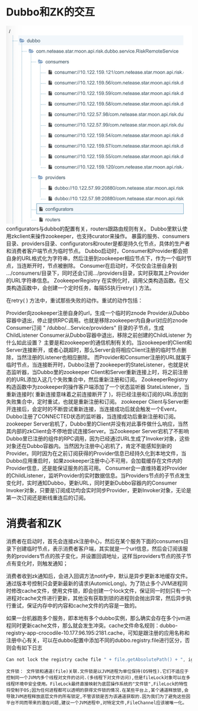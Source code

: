 # Dubbo和ZK的交互
![-w460](media/15646451368576.jpg)
configurators与dubbo的配置有关，routers跟路由规则有关。
Dubbo里默认使用zkclient来操作zookeeper，也支持curator来操作。
暴露的服务、consumers目录、providers目录、configurators和router是都是持久化节点，具体的生产者和消费者客户端节点为临时节点。
Dubbo启动时，Consumer和Provider都会把自身的URL格式化为字符串，然后注册到zookeeper相应节点下，作为一个临时节点，当连断开时，节点被删除。
Consumer在启动时，不仅仅会注册自身到 …/consumers/目录下，同时还会订阅…/providers目录，实时获取其上Provider的URL字符串信息。
ZookeeperRegistry 在实例化时，调用父类构造函数。在父类构造函数中，会创建一个定时任务，每隔5S执行retry( ) 方法。

在retry( ) 方法中，重试那些失败的动作。重试的动作包括：

Provider向zookeeper注册自身的url，生成一个临时的znode
Provider从Dubbo容器中退出，停止提供RPC调用。也就是移除zookeeper内自身url对应的znode
Consumer订阅 " /dubbo/…Service/providers" 目录的子节点，生成ChildListener
Consumer从Dubbo容器中退出，移除之前创建的ChildListener
为什么如此设置？ 主要是和zookeeper的通信机制有关的。当zookeeper的Client和Server连接断开，或者心跳超时，那么Server会将相应Client注册的临时节点删除，当然注册的Listener也相应删除。
而Provider和Consumer注册的URL就属于临时节点，当连接断开时，Dubbo注册了zookeeper的StateListener，也就是状态监听器，当Dubbo里的zookeeper Client和Server重新连接上时，将之前注册的的URL添加入这几个失败集合中，然后重新注册和订阅。
ZookeeperRegistry 构造函数中为zookeeper的操作客户端添加了一个状态监听器 StateListener，当重新连接时( 重新连接意味着之前连接断开了 )，将已经注册和订阅的URL添加到失败集合中，定时重试，也就是重新注册和订阅。
zookeeper Client与Server断开连接后，会定时的不断尝试重新连接，当连接成功后就会触发一个Event，Dubbo注册了CONNECTED状态的监听器，当连接成功后重新注册和订阅。
zookeeper Server宕机了，Dubbo里的Client并没有对此事件做什么响应，当然其内部的zkClient会不停地尝试连接Server。当Zookeeper Server宕机了不影响Dubbo里已注册的组件的RPC调用，因为已经通过URL生成了Invoker对象，这些对象还在Dubbo容器内。当然因为注册中心宕机了，肯定不能感知到新的Provider。同时因为在之前订阅获得的Provider信息已经持久化到本地文件，当Dubbo应用重启时，如果zookeeper注册中心不可用，会加载缓存在文件内的Provider信息，还是能保证服务的高可用。
Consumer会一直维持着对Provider的ChildListener，监听Provider的实时数据信息。当Providers节点的子节点发生变化时，实时通知Dubbo，更新URL，同时更新Dubbo容器内的Consumer Invoker对象，只要是订阅成功均会实时同步Provider，更新Invoker对象，无论是第一次订阅还是断线重连后的订阅。

# 消费者和ZK
消费者在启动时，首先会连接zk注册中心，然后在某个服务下面的consumers目录下创建临时节点，表示消费者客户端，其实就是一个url信息，然后会订阅该服务的providers节点的孩子变化，并设置回调地址，这样当providers节点的孩子节点有变化时，则触发通知；

消费者收到zk通知后，会进入回调方法notify中，默认是异步更新本地缓存文件。通过版本号控制只会更新最新的请求(AutomicLong)。为了防止多个JVM进程同时修改cache文件，使用文件锁，即会创建一个lock文件，保证同一时刻只有一个进程对cache文件进行更新，其他没有获取到锁的进程则会抛出异常，然后异步执行重试，保证内存中的内容和cache文件的内容是一致的。

如果一台机器跑多个服务，即本地有多个dubbo实例，那么确实会存在多个jvm进程同时更新cache文件，那么就会发生冲突。cache文件命名规则：dubbo-registry-app-crocodile-10.177.96.195:2181.cache，可知是跟注册的应用名称和注册中心有关，可以在dubbo配置中添加不同的dubbo.registry.file进行区分，否则会有如下日志
```java
Can not lock the registry cache file " + file.getAbsolutePath() + ", ignore and retry later, maybe multi java process use the file, please config: dubbo.registry.file=xxx.properties
```
`文件锁：
文件锁和通道(file)关联.文件锁是以JVM进程为单位保持(OS特性).它们不适应于控制同一个JVM内多个线程对文件的访问.(多线程下对文件访问),但是fileLock对象可以在多线程环境中安全使用。FileLock最终直接映射为底层操作系统的"文件锁",FileLock的特性将受制于OS;因为任何进程都可以透明的获得文件锁的情况.在某些平台上,某个通道释放锁,会导致JVM进程释放底层文件的所有锁定,不管该锁是否为该通道获取的.因为我们为了避免这些因平台不同而带来的潜在问题,建议一个JVM进程中,对特定文件,FileChannel应该被唯一化。`
